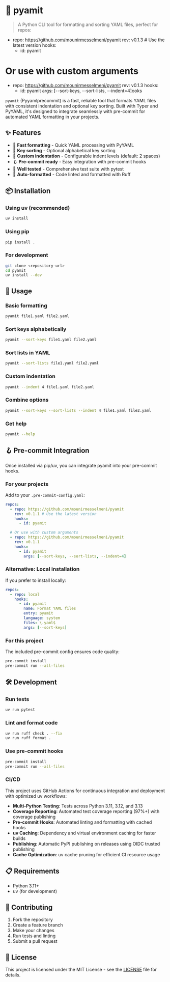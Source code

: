 # 🔧 pyamit

> A Python CLI tool for formatting and sorting YAML files, perfect for repos:

- repo: https://github.com/mounirmesselmeni/pyamit
  rev: v0.1.3 # Use the latest version
  hooks:
  - id: pyamit

# Or use with custom arguments

- repo: https://github.com/mounirmesselmeni/pyamit
  rev: v0.1.3
  hooks:
  - id: pyamit
    args: [--sort-keys, --sort-lists, --indent=4]ooks

`pyamit` (Pyyamlprecommit) is a fast, reliable tool that formats YAML files with consistent indentation and optional key sorting. Built with Typer and PyYAML, it's designed to integrate seamlessly with pre-commit for automated YAML formatting in your projects.

## ✨ Features

- 🚀 **Fast formatting** - Quick YAML processing with PyYAML
- 🔢 **Key sorting** - Optional alphabetical key sorting
- 📏 **Custom indentation** - Configurable indent levels (default: 2 spaces)
- 🪝 **Pre-commit ready** - Easy integration with pre-commit hooks
- 🧪 **Well tested** - Comprehensive test suite with pytest
- 🎨 **Auto-formatted** - Code linted and formatted with Ruff

## 📦 Installation

### Using uv (recommended)

```bash
uv install
```

### Using pip

```bash
pip install .
```

### For development

```bash
git clone <repository-url>
cd pyamit
uv install --dev
```

## 🚀 Usage

### Basic formatting

```bash
pyamit file1.yaml file2.yaml
```

### Sort keys alphabetically

```bash
pyamit --sort-keys file1.yaml file2.yaml
```

### Sort lists in YAML

```bash
pyamit --sort-lists file1.yaml file2.yaml
```

### Custom indentation

```bash
pyamit --indent 4 file1.yaml file2.yaml
```

### Combine options

```bash
pyamit --sort-keys --sort-lists --indent 4 file1.yaml file2.yaml
```

### Get help

```bash
pyamit --help
```

## 🪝 Pre-commit Integration

Once installed via pip/uv, you can integrate pyamit into your pre-commit hooks.

### For your projects

Add to your `.pre-commit-config.yaml`:

```yaml
repos:
  - repo: https://github.com/mounirmesselmeni/pyamit
    rev: v0.1.1 # Use the latest version
    hooks:
      - id: pyamit

  # Or use with custom arguments
  - repo: https://github.com/mounirmesselmeni/pyamit
    rev: v0.1.1
    hooks:
      - id: pyamit
        args: [--sort-keys, --sort-lists, --indent=4]
```

### Alternative: Local installation

If you prefer to install locally:

```yaml
repos:
  - repo: local
    hooks:
      - id: pyamit
        name: Format YAML files
        entry: pyamit
        language: system
        files: \.yaml$
        args: [--sort-keys]
```

### For this project

The included pre-commit config ensures code quality:

```bash
pre-commit install
pre-commit run --all-files
```

## 🛠️ Development

### Run tests

```bash
uv run pytest
```

### Lint and format code

```bash
uv run ruff check . --fix
uv run ruff format .
```

### Use pre-commit hooks

```bash
pre-commit install
pre-commit run --all-files
```

### CI/CD

This project uses GitHub Actions for continuous integration and deployment with optimized uv workflows:

- **Multi-Python Testing**: Tests across Python 3.11, 3.12, and 3.13
- **Coverage Reporting**: Automated test coverage reporting (97%+) with coverage publishing
- **Pre-commit Hooks**: Automated linting and formatting with cached hooks
- **uv Caching**: Dependency and virtual environment caching for faster builds
- **Publishing**: Automatic PyPI publishing on releases using OIDC trusted publishing
- **Cache Optimization**: uv cache pruning for efficient CI resource usage

## 📋 Requirements

- Python 3.11+
- uv (for development)

## 🤝 Contributing

1. Fork the repository
2. Create a feature branch
3. Make your changes
4. Run tests and linting
5. Submit a pull request

## 📄 License

This project is licensed under the MIT License - see the [LICENSE](LICENSE) file for details.
